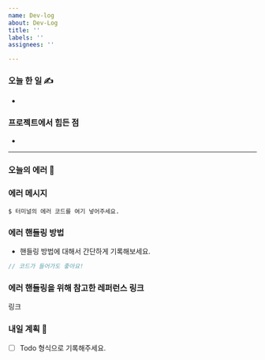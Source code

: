 ```yaml
---
name: Dev-log
about: Dev-Log
title: ''
labels: ''
assignees: ''

---
```


### 오늘 한 일 ✍️
- 
### 프로젝트에서 힘든 점
* 

---
### 오늘의 에러 🐛

### 에러 메시지
```shell
$ 터미널의 에러 코드를 여기 넣어주세요.
```

### 에러 핸들링 방법
* 핸들링 방법에 대해서 간단하게 기록해보세요.

```js
// 코드가 들어가도 좋아요!
```

### 에러 핸들링을 위해 참고한 레퍼런스 링크
링크

### 내일 계획  📆
* [ ]  Todo 형식으로 기록해주세요.

